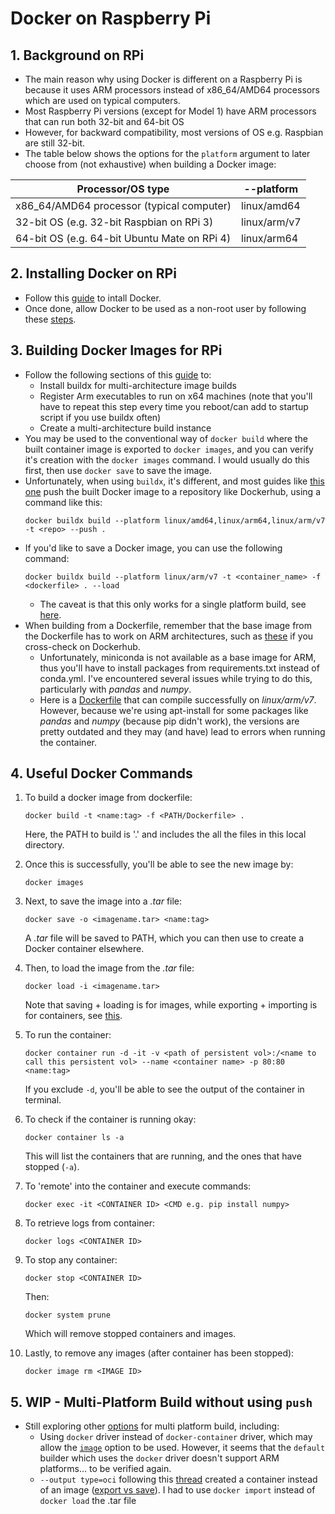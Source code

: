 # Docker on Raspberry Pi

## 1. Background on RPi
- The main reason why using Docker is different on a Raspberry Pi is because it uses ARM processors instead of x86_64/AMD64 processors which are used on typical computers.
- Most Raspberry Pi versions (except for Model 1) have ARM processors that can run both 32-bit and 64-bit OS
- However, for backward compatibility, most versions of OS e.g. Raspbian are still 32-bit.
- The table below shows the options for the `platform` argument to later choose from (not exhaustive) when building a Docker image:

| Processor/OS type | --platform |
| --- | --- | 
| x86_64/AMD64 processor (typical computer) | linux/amd64 |
| 32-bit OS (e.g. 32-bit Raspbian on RPi 3) | linux/arm/v7 |
| 64-bit OS (e.g. 64-bit Ubuntu Mate on RPi 4) | linux/arm64 |

## 2. Installing Docker on RPi
- Follow this [guide](https://withblue.ink/2019/07/13/yes-you-can-run-docker-on-raspbian.html) to intall Docker.
- Once done, allow Docker to be used as a non-root user by following these [steps](https://docs.docker.com/engine/install/linux-postinstall/).

## 3. Building Docker Images for RPi
- Follow the following sections of this [guide](https://www.docker.com/blog/getting-started-with-docker-for-arm-on-linux/) to:
  - Install buildx for multi-architecture image builds
  - Register Arm executables to run on x64 machines (note that you'll have to repeat this step every time you reboot/can add to startup script if you use buildx often)
  - Create a multi-architecture build instance
- You may be used to the conventional way of `docker build` where the built container image is exported to `docker images`, and you can verify it's creation with the `docker images` command. I would usually do this first, then use `docker save` to save the image.
- Unfortunately, when using `buildx`, it's different, and most guides like [this one](https://www.docker.com/blog/multi-arch-images/) push the built Docker image to a repository like Dockerhub, using a command like this:
  ```
  docker buildx build --platform linux/amd64,linux/arm64,linux/arm/v7 -t <repo> --push .
  ```
- If you'd like to save a Docker image, you can use the following command:
  ```
  docker buildx build --platform linux/arm/v7 -t <container_name> -f <dockerfile> . --load
  ```
  - The caveat is that this only works for a single platform build, see [here](https://github.com/docker/buildx#-o---outputpath-typetypekeyvalue).
 - When building from a Dockerfile, remember that the base image from the Dockerfile has to work on ARM architectures, such as [these](https://pythonspeed.com/articles/base-image-python-docker-images/) if you cross-check on Dockerhub.
   - Unfortunately, miniconda is not available as a base image for ARM, thus you'll have to install packages from requirements.txt instead of conda.yml. I've encountered several issues while trying to do this, particularly with *pandas* and *numpy*.
   - Here is a [Dockerfile](docker/Dockerfile) that can compile successfully on *linux/arm/v7*. However, because we're using apt-install for some packages like *pandas* and *numpy* (because pip didn't work), the versions are pretty outdated and they may (and have) lead to errors when running the container. 


## 4. Useful Docker Commands

1. To build a docker image from dockerfile:
    ```
    docker build -t <name:tag> -f <PATH/Dockerfile> .
    ```
    Here, the PATH to build is '.' and includes the all the files in this local directory.

2. Once this is successfully, you'll be able to see the new image by:
    ```
    docker images
    ```

3. Next, to save the image into a *.tar* file:
    ```
    docker save -o <imagename.tar> <name:tag>
    ```
    A *.tar* file will be saved to PATH, which you can then use to create a Docker container elsewhere.

4. Then, to load the image from the *.tar* file:
    ```
    docker load -i <imagename.tar>
    ```
    Note that saving + loading is for images, while exporting + importing is for containers, see [this](https://tuhrig.de/difference-between-save-and-export-in-docker/).

5. To run the container:
    ```
    docker container run -d -it -v <path of persistent vol>:/<name to call this persistent vol> --name <container name> -p 80:80 <name:tag>
    ```
    If you exclude `-d`, you'll be able to see the output of the container in terminal.

6. To check if the container is running okay:
    ```
    docker container ls -a
    ```
    This will list the containers that are running, and the ones that have stopped (`-a`).

7. To 'remote' into the container and execute commands:
    ```
    docker exec -it <CONTAINER ID> <CMD e.g. pip install numpy>
    ```

8. To retrieve logs from container:
    ```
    docker logs <CONTAINER ID>
    ```

9. To stop any container:
    ```
    docker stop <CONTAINER ID>
    ```
    Then:
    ```
    docker system prune
    ```
    Which will remove stopped containers and images.

10. Lastly, to remove any images (after container has been stopped):
    ```
    docker image rm <IMAGE ID>
    ```






 ## 5. WIP - Multi-Platform Build without using `push`
  - Still exploring other [options](https://github.com/docker/buildx#-o---outputpath-typetypekeyvalue) for multi platform build, including:
    - Using `docker` driver instead of `docker-container` driver, which may allow the [`image`](https://github.com/docker/buildx#image) option to be used. However, it seems that the `default` builder which uses the `docker` driver doesn't support ARM platforms... to be verified again.
    - `--output type=oci` following this [thread](https://github.com/docker/buildx/issues/166) created a container instead of an image ([export vs save](https://tuhrig.de/difference-between-save-and-export-in-docker/)). I had to use `docker import` instead of `docker load` the .tar file
    
